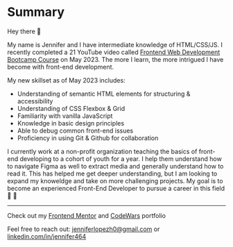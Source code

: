 # Summary

Hey there :wave: 

My name is Jennifer and I have intermediate knowledge of HTML/CSS/JS. I recently completed a 21 YouTube video called [Frontend Web Development Bootcamp Course](https://www.youtube.com/watch?v=zJSY8tbf_ys) on May 2023. The more I learn, the more intrigued I have become with front-end development. 

My new skillset as of May 2023 includes:

- Understanding of semantic HTML elements for structuring & accessibility 
- Understanding of CSS Flexbox & Grid
- Familiarity with vanilla JavaScript
- Knowledge in basic design principles
- Able to debug common front-end issues
- Proficiency in using Git & Github for collaboration

I currently work at a non-profit organization teaching the basics of front-end developing to a cohort of youth for a year. I help them understand how to navigate Figma as well to extract media and generally understand how to read it. This has helped me get deeper understanding, but I am looking to expand my knoweldge and take on more challenging projects. My goal is to become an experienced Front-End Developer to pursue a career in this field :white_heart: :raised_hands:

----

Check out my [Frontend Mentor](https://www.frontendmentor.io/profile/Jennifer-464) and [CodeWars](https://www.codewars.com/users/Jennifer-464) portfolio

Feel free to reach out: jenniferlopezh0@gmail.com or [linkedin.com/in/jennifer464](https://www.linkedin.com/in/jennifer464/)
